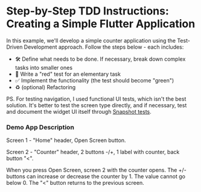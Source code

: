 # Step-by-Step TDD Instructions: Creating a Simple Flutter Application
In this example, we'll develop a simple counter application using the Test-Driven Development approach. 
Follow the steps below - each includes:
- 🛠 Define what needs to be done. If necessary, break down complex tasks into smaller ones
- 🔴 Write a "red" test for an elementary task
- ✅ Implement the functionality (the test should become "green")
- ♻️ (optional) Refactoring

PS. For testing navigation, I used functional UI tests, which isn't the best solution. It's better to test the screen type directly, and if necessary, test and document the widget UI itself through [Snapshot tests][snt].

### Demo App Description
Screen 1 - "Home" header, Open Screen button. 

Screen 2 - "Counter" header, 2 buttons -/+, 1 label with counter, back button "<".

When you press Open Screen, screen 2 with the counter opens. The +/- buttons can increase or decrease the counter by 1. The value cannot go below 0. The "<" button returns to the previous screen.





[//]: # (These are reference links used in the body of this note and get stripped out when the markdown processor does its job. There is no need to format nicely because it shouldn't be seen. Thanks SO - http://stackoverflow.com/questions/4823468/store-comments-in-markdown-syntax)

   [snt]: <https://medium.com/@pablonicoli21/unveiling-snapshot-tests-a-deep-dive-into-flutters-golden-tests-bf8acc744df8>
